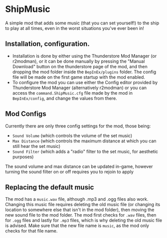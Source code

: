 # ShipMusic

A simple mod that adds some music (that you can set yourself!) to the ship to play at all times, even in the worst situations you've ever been in!

## Installation, configuration.
- Installation is done by either using the Thunderstore Mod Manager (or r2modman), or it can be done manually by pressing the "Manual Download" button on the thunderstore page of the mod, and then dropping the mod folder inside the ```BepInEx/plugins``` folder. The config file will be made on the first game startup with the mod enabled.
- To configure the mod you can use either the Config editor provided by Thunderstore Mod Manager (alternatively r2modman) or you can access the ```command.ShipMusic.cfg``` file made by the mod in ```BepInEx/config```, and change the values from there.

## Mod Configs
Currently there are only three config settings for the mod, those being:
- ```Sound Volume``` (which controls the volume of the set music)
- ```Max Distance``` (which controls the maximum distance at which you can still hear the set music)
- ```Sound Filter``` (which adds a "radio" filter to the set music, for aesthetic purposes)

The sound volume and max distance can be updated in-game, however turning the sound filter on or off requires you to rejoin to apply

## Replacing the default music
The mod has a ```music.wav``` file, although .mp3 and .ogg files also work. Changing this music file requires deleting the old music file (or changing its location to somewhere else that isn't in the mod folder), then moving the new sound file to the mod folder. The mod first checks for ```.wav``` files, then for ```.ogg``` files and lastly for ```.mp3``` files, which is why deleting the old music file is advised. Make sure that the new file name is ```music```, as the mod only checks for that file name.

